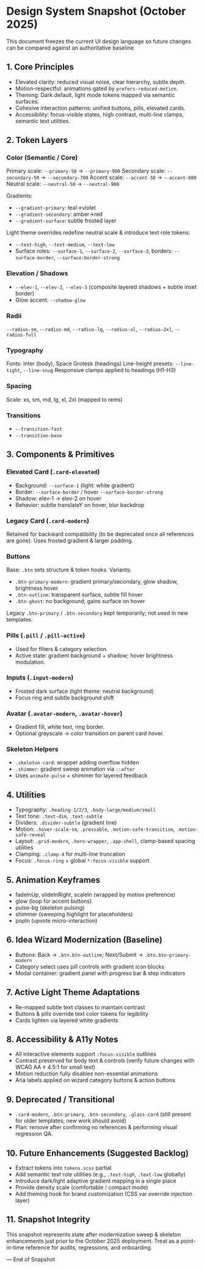 # Design System Snapshot (October 2025)

This document freezes the current UI design language so future changes can be compared against an authoritative baseline.

## 1. Core Principles
- Elevated clarity: reduced visual noise, clear hierarchy, subtle depth.
- Motion-respectful: animations gated by `prefers-reduced-motion`.
- Theming: Dark default, light mode tokens mapped via semantic surfaces.
- Cohesive interaction patterns: unified buttons, pills, elevated cards.
- Accessibility: focus-visible states, high contrast, multi-line clamps, semantic text utilities.

## 2. Token Layers
### Color (Semantic / Core)
Primary scale: `--primary-50` → `--primary-900`
Secondary scale: `--secondary-50` → `--secondary-700`
Accent scale: `--accent-50` → `--accent-600`
Neutral scale: `--neutral-50` → `--neutral-900`

Gradients:
- `--gradient-primary`: teal→violet
- `--gradient-secondary`: amber→red
- `--gradient-surface`: subtle frosted layer

Light theme overrides redefine neutral scale & introduce text role tokens:
- `--text-high`, `--text-medium`, `--text-low`
- Surface roles: `--surface-1`, `--surface-2`, `--surface-3`, borders: `--surface-border`, `--surface-border-strong`

### Elevation / Shadows
- `--elev-1`, `--elev-2`, `--elev-3` (composite layered shadows + subtle inset border)
- Glow accent: `--shadow-glow`

### Radii
`--radius-sm`, `--radius-md`, `--radius-lg`, `--radius-xl`, `--radius-2xl`, `--radius-full`

### Typography
Fonts: Inter (body), Space Grotesk (headings)
Line-height presets: `--line-tight`, `--line-snug`
Responsive clamps applied to headings (H1-H3)

### Spacing
Scale: xs, sm, md, lg, xl, 2xl (mapped to rems)

### Transitions
- `--transition-fast`
- `--transition-base`

## 3. Components & Primitives
### Elevated Card (`.card-elevated`)
- Background: `--surface-1` (light: white gradient)
- Border: `--surface-border` / hover `--surface-border-strong`
- Shadow: elev-1 → elev-2 on hover
- Behavior: subtle translateY on hover, blur backdrop

### Legacy Card (`.card-modern`)
Retained for backward compatibility (to be deprecated once all references are gone). Uses frosted gradient & larger padding.

### Buttons
Base: `.btn` sets structure & token hooks.
Variants:
- `.btn-primary-modern`: gradient primary/secondary, glow shadow, brightness hover
- `.btn-outline`: transparent surface, subtle fill hover
- `.btn-ghost`: no background; gains surface on hover

Legacy `.btn-primary` / `.btn-secondary` kept temporarily; not used in new templates.

### Pills (`.pill` / `.pill-active`)
- Used for filters & category selection.
- Active state: gradient background + shadow; hover brightness modulation.

### Inputs (`.input-modern`)
- Frosted dark surface (light theme: neutral background)
- Focus ring and subtle background shift

### Avatar (`.avatar-modern`, `.avatar-hover`)
- Gradient fill, white text, ring border.
- Optional grayscale → color transition on parent card hover.

### Skeleton Helpers
- `.skeleton-card`: wrapper adding overflow hidden
- `.shimmer`: gradient sweep animation via `::after`
- Uses `animate-pulse` + shimmer for layered feedback

## 4. Utilities
- Typography: `.heading-1/2/3`, `.body-large/medium/small`
- Text tone: `.text-dim`, `.text-subtle`
- Dividers: `.divider-subtle` (gradient line)
- Motion: `.hover-scale-sm`, `.pressable`, `.motion-safe-transition`, `.motion-safe-reveal`
- Layout: `.grid-modern`, `.hero-wrapper`, `.app-shell`, clamp-based spacing utilities
- Clamping: `.clamp-4` for multi-line truncation
- Focus: `.focus-ring` + global `*:focus-visible` support

## 5. Animation Keyframes
- fadeInUp, slideInRight, scaleIn (wrapped by motion preference)
- glow (loop for accent buttons)
- pulse-bg (skeleton pulsing)
- shimmer (sweeping highlight for placeholders)
- popIn (upvote micro-interaction)

## 6. Idea Wizard Modernization (Baseline)
- Buttons: Back → `.btn.btn-outline`; Next/Submit → `.btn.btn-primary-modern`
- Category select uses pill controls with gradient icon blocks
- Modal container: gradient panel with progress bar & step indicators

## 7. Active Light Theme Adaptations
- Re-mapped subtle text classes to maintain contrast
- Buttons & pills override text color tokens for legibility
- Cards lighten via layered white gradients

## 8. Accessibility & A11y Notes
- All interactive elements support `:focus-visible` outlines
- Contrast preserved for body text & controls (verify future changes with WCAG AA ≥ 4.5:1 for small text)
- Motion reduction fully disables non-essential animations
- Aria labels applied on wizard category buttons & action buttons

## 9. Deprecated / Transitional
- `.card-modern`, `.btn-primary`, `.btn-secondary`, `.glass-card` (still present for older templates; new work should avoid)
- Plan: remove after confirming no references & performing visual regression QA.

## 10. Future Enhancements (Suggested Backlog)
- Extract tokens into `tokens.scss` partial
- Add semantic text role utilities (e.g., `.text-high`, `.text-low` globally)
- Introduce dark/light adaptive gradient mapping in a single place
- Provide density scale (comfortable / compact mode)
- Add theming hook for brand customization (CSS var override injection layer)

## 11. Snapshot Integrity
This snapshot represents state after modernization sweep & skeleton enhancements just prior to the October 2025 deployment. Treat as a point-in-time reference for audits, regressions, and onboarding.

— End of Snapshot
